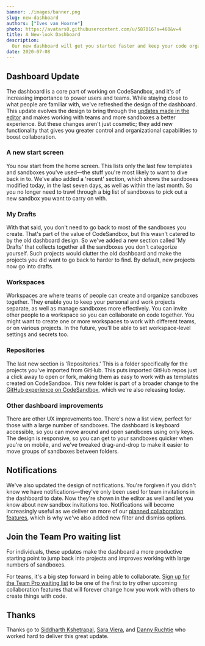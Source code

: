 ```yaml
---
banner: ./images/banner.png
slug: new-dashboard
authors: ["Ives van Hoorne"]
photo: https://avatars0.githubusercontent.com/u/587016?s=460&v=4
title: A New-look Dashboard
description:
  Our new dashboard will get you started faster and keep your code organized.
date: 2020-07-08
---
```


## Dashboard Update

The dashboard is a core part of working on CodeSandbox, and it's of increasing
importance to power users and teams. While staying close to what people are
familiar with, we've refreshed the design of the dashboard. This update evolves
the design to bring through the
[updates made in the editor](https://codesandbox.io/post/new-look-editor) and
makes working with teams and more sandboxes a better experience. But these
changes aren't just cosmetic; they add new functionality that gives you greater
control and organizational capabilities to boost collaboration.

### A new start screen

You now start from the home screen. This lists only the last few templates and
sandboxes you've used—the stuff you're most likely to want to dive back in to. We've
also added a 'recent' section, which shows the sandboxes modified today, in the
last seven days, as well as within the last month. So you no longer need to
trawl through a big list of sandboxes to pick out a new sandbox you want to
carry on with.

### My Drafts

With that said, you don't need to go back to most of the sandboxes you create.
That's part of the value of CodeSandbox, but this wasn't catered to by the old
dashboard design. So we've added a new section called 'My Drafts' that collects
together all the sandboxes you don't categorize yourself. Such projects would
clutter the old dashboard and make the projects you did want to go back to
harder to find. By default, new projects now go into drafts.

### Workspaces

Workspaces are where teams of people can create and organize sandboxes together.
They enable you to keep your personal and work projects separate, as well as
manage sandboxes more effectively. You can invite other people to a workspace so
you can collaborate on code together. You might want to create one or more
workspaces to work with different teams, or on various projects. In the future,
you'll be able to set workspace-level settings and secrets too.

### Repositories

The last new section is 'Repositories.' This is a folder specifically for the
projects you've imported from GitHub. This puts imported GitHub repos just a
click away to open or fork, making them as easy to work with as templates
created on CodeSandbox. This new folder is part of a broader change to the
[GitHub experience on CodeSandbox](https://codesandbox.io/post/better-github-workflow),
which we're also releasing today.

### Other dashboard improvements

There are other UX improvements too. There's now a list view, perfect for those
with a large number of sandboxes. The dashboard is keyboard accessible, so you
can move around and open sandboxes using only keys. The design is responsive, so
you can get to your sandboxes quicker when you're on mobile, and we've tweaked
drag-and-drop to make it easier to move groups of sandboxes between folders.

## Notifications

We've also updated the design of notifications. You're forgiven if you didn't
know we have notifications—they've only been used for team invitations in the
dashboard to date. Now they're shown in the editor as well and let you know
about new sandbox invitations too. Notifications will become increasingly useful
as we deliver on more of our
[planned collaboration features](https://codesandbox.io/post/redefining-code-collaboration),
which is why we've also added new filter and dismiss options.

## Join the Team Pro waiting list

For individuals, these updates make the dashboard a more productive starting
point to jump back into projects and improves working with large numbers of
sandboxes.

For teams, it's a big step forward in being able to collaborate.
[Sign up for the Team Pro waiting list](https://airtable.com/shrlgLSJWiX8rYqyG)
to be one of the first to try other upcoming collaboration features that will
forever change how you work with others to create things with code.

## Thanks

Thanks go to [Siddharth Kshetrapal](https://twitter.com/siddharthkp),
[Sara Viera](https://twitter.com/NikkitaFTW), and
[Danny Ruchtie](https://twitter.com/druchtie) who worked hard to deliver this
great update.
